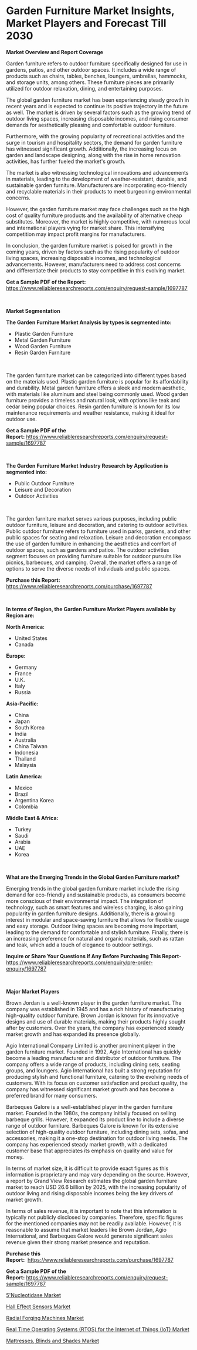 <p><h1>Garden Furniture Market Insights, Market Players and Forecast Till 2030</h1></p><p><strong>Market Overview and Report Coverage</strong></p>
<p><p>Garden furniture refers to outdoor furniture specifically designed for use in gardens, patios, and other outdoor spaces. It includes a wide range of products such as chairs, tables, benches, loungers, umbrellas, hammocks, and storage units, among others. These furniture pieces are primarily utilized for outdoor relaxation, dining, and entertaining purposes.</p><p>The global garden furniture market has been experiencing steady growth in recent years and is expected to continue its positive trajectory in the future as well. The market is driven by several factors such as the growing trend of outdoor living spaces, increasing disposable incomes, and rising consumer demands for aesthetically pleasing and comfortable outdoor furniture.</p><p>Furthermore, with the growing popularity of recreational activities and the surge in tourism and hospitality sectors, the demand for garden furniture has witnessed significant growth. Additionally, the increasing focus on garden and landscape designing, along with the rise in home renovation activities, has further fueled the market's growth.</p><p>The market is also witnessing technological innovations and advancements in materials, leading to the development of weather-resistant, durable, and sustainable garden furniture. Manufacturers are incorporating eco-friendly and recyclable materials in their products to meet burgeoning environmental concerns.</p><p>However, the garden furniture market may face challenges such as the high cost of quality furniture products and the availability of alternative cheap substitutes. Moreover, the market is highly competitive, with numerous local and international players vying for market share. This intensifying competition may impact profit margins for manufacturers.</p><p>In conclusion, the garden furniture market is poised for growth in the coming years, driven by factors such as the rising popularity of outdoor living spaces, increasing disposable incomes, and technological advancements. However, manufacturers need to address cost concerns and differentiate their products to stay competitive in this evolving market.</p></p>
<p><strong>Get a Sample PDF of the Report:</strong> <a href="https://www.reliableresearchreports.com/enquiry/request-sample/1697787">https://www.reliableresearchreports.com/enquiry/request-sample/1697787</a></p>
<p>&nbsp;</p>
<p><strong>Market Segmentation</strong></p>
<p><strong>The Garden Furniture Market Analysis by types is segmented into:</strong></p>
<p><ul><li>Plastic Garden Furniture</li><li>Metal Garden Furniture</li><li>Wood Garden Furniture</li><li>Resin Garden Furniture</li></ul></p>
<p>&nbsp;</p>
<p><p>The garden furniture market can be categorized into different types based on the materials used. Plastic garden furniture is popular for its affordability and durability. Metal garden furniture offers a sleek and modern aesthetic, with materials like aluminum and steel being commonly used. Wood garden furniture provides a timeless and natural look, with options like teak and cedar being popular choices. Resin garden furniture is known for its low maintenance requirements and weather resistance, making it ideal for outdoor use.</p></p>
<p><strong>Get a Sample PDF of the Report:</strong>&nbsp;<a href="https://www.reliableresearchreports.com/enquiry/request-sample/1697787">https://www.reliableresearchreports.com/enquiry/request-sample/1697787</a></p>
<p>&nbsp;</p>
<p><strong>The Garden Furniture Market Industry Research by Application is segmented into:</strong></p>
<p><ul><li>Public Outdoor Furniture</li><li>Leisure and Decoration</li><li>Outdoor Activities</li></ul></p>
<p>&nbsp;</p>
<p><p>The garden furniture market serves various purposes, including public outdoor furniture, leisure and decoration, and catering to outdoor activities. Public outdoor furniture refers to furniture used in parks, gardens, and other public spaces for seating and relaxation. Leisure and decoration encompass the use of garden furniture in enhancing the aesthetics and comfort of outdoor spaces, such as gardens and patios. The outdoor activities segment focuses on providing furniture suitable for outdoor pursuits like picnics, barbecues, and camping. Overall, the market offers a range of options to serve the diverse needs of individuals and public spaces.</p></p>
<p><strong>Purchase this Report:</strong>&nbsp; <a href="https://www.reliableresearchreports.com/purchase/1697787">https://www.reliableresearchreports.com/purchase/1697787</a></p>
<p>&nbsp;</p>
<p><strong>In terms of Region, the Garden Furniture Market Players available by Region are:</strong></p>
<p>
    <p> <strong> North America: </strong>
        <ul>
            <li>United States</li>
            <li>Canada</li>
        </ul>
        </p> 
    <p> <strong> Europe: </strong>
        <ul>
            <li>Germany</li>
            <li>France</li>
            <li>U.K.</li>
            <li>Italy</li>
            <li>Russia</li>
        </ul>
        </p> 
    <p> <strong> Asia-Pacific: </strong>
        <ul>
            <li>China</li>
            <li>Japan</li>
            <li>South Korea</li>
            <li>India</li>
            <li>Australia</li>
            <li>China Taiwan</li>
            <li>Indonesia</li>
            <li>Thailand</li>
            <li>Malaysia</li>
        </ul>
        </p> 
    <p> <strong> Latin America: </strong>
        <ul>
            <li>Mexico</li>
            <li>Brazil</li>
            <li>Argentina Korea</li>
            <li>Colombia</li>
        </ul>
        </p> 
    <p> <strong> Middle East & Africa: </strong>
        <ul>
            <li>Turkey</li>
            <li>Saudi</li>
            <li>Arabia</li>
            <li>UAE</li>
            <li>Korea</li>
        </ul>
    </p>
    </p>
<p>&nbsp;</p>
<p><strong>What are the Emerging Trends in the Global Garden Furniture market?</strong></p>
<p><p>Emerging trends in the global garden furniture market include the rising demand for eco-friendly and sustainable products, as consumers become more conscious of their environmental impact. The integration of technology, such as smart features and wireless charging, is also gaining popularity in garden furniture designs. Additionally, there is a growing interest in modular and space-saving furniture that allows for flexible usage and easy storage. Outdoor living spaces are becoming more important, leading to the demand for comfortable and stylish furniture. Finally, there is an increasing preference for natural and organic materials, such as rattan and teak, which add a touch of elegance to outdoor settings.</p></p>
<p><strong>Inquire or Share Your Questions If Any Before Purchasing This Report</strong>- <a href="https://www.reliableresearchreports.com/enquiry/pre-order-enquiry/1697787">https://www.reliableresearchreports.com/enquiry/pre-order-enquiry/1697787</a></p>
<p>&nbsp;</p>
<p><strong>Major Market Players</strong></p>
<p><p>Brown Jordan is a well-known player in the garden furniture market. The company was established in 1945 and has a rich history of manufacturing high-quality outdoor furniture. Brown Jordan is known for its innovative designs and use of durable materials, making their products highly sought after by customers. Over the years, the company has experienced steady market growth and has expanded its presence globally.</p><p>Agio International Company Limited is another prominent player in the garden furniture market. Founded in 1992, Agio International has quickly become a leading manufacturer and distributor of outdoor furniture. The company offers a wide range of products, including dining sets, seating groups, and loungers. Agio International has built a strong reputation for producing stylish and functional furniture, catering to the evolving needs of customers. With its focus on customer satisfaction and product quality, the company has witnessed significant market growth and has become a preferred brand for many consumers.</p><p>Barbeques Galore is a well-established player in the garden furniture market. Founded in the 1980s, the company initially focused on selling barbeque grills. However, it expanded its product line to include a diverse range of outdoor furniture. Barbeques Galore is known for its extensive selection of high-quality outdoor furniture, including dining sets, sofas, and accessories, making it a one-stop destination for outdoor living needs. The company has experienced steady market growth, with a dedicated customer base that appreciates its emphasis on quality and value for money.</p><p>In terms of market size, it is difficult to provide exact figures as this information is proprietary and may vary depending on the source. However, a report by Grand View Research estimates the global garden furniture market to reach USD 26.6 billion by 2025, with the increasing popularity of outdoor living and rising disposable incomes being the key drivers of market growth.</p><p>In terms of sales revenue, it is important to note that this information is typically not publicly disclosed by companies. Therefore, specific figures for the mentioned companies may not be readily available. However, it is reasonable to assume that market leaders like Brown Jordan, Agio International, and Barbeques Galore would generate significant sales revenue given their strong market presence and reputation.</p></p>
<p><strong>Purchase this Report:</strong>&nbsp;&nbsp;<a href="https://www.reliableresearchreports.com/purchase/1697787">https://www.reliableresearchreports.com/purchase/1697787</a></p>
<p></p>
<p><strong>Get a Sample PDF of the Report:</strong>&nbsp;<a href="https://www.reliableresearchreports.com/enquiry/request-sample/1697787">https://www.reliableresearchreports.com/enquiry/request-sample/1697787</a></p>
<p><p><a href="https://www.linkedin.com/pulse/5nucleotidase-market-challenges-opportunities-growth-drivers/">5'Nucleotidase Market</a></p><p><a href="https://medium.com/@ridhantakke90/hall-effect-sensors-market-size-growth-forecast-2023-2030-cab26c61f0fb">Hall Effect Sensors Market</a></p><p><a href="https://medium.com/@royalhoeger626/radial-forging-machines-market-size-growth-forecast-2023-2030-a00aadc99948">Radial Forging Machines Market</a></p><p><a href="https://www.linkedin.com/pulse/real-time-operating-systems-rtos-internet-things-iot-market/">Real Time Operating Systems (RTOS) for the Internet of Things (IoT) Market</a></p><p><a href="https://www.linkedin.com/pulse/mattresses-blinds-shades-market-size-share/">Mattresses, Blinds and Shades Market</a></p></p>
